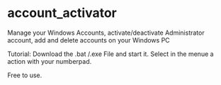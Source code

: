 # account_activator
Manage your Windows Accounts, activate/deactivate Administrator account, add and delete accounts on your Windows PC

Tutorial:
Download the .bat /.exe File and start it.
Select in the menue a action with your numberpad.

Free to use. 
